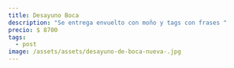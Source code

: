 ```yaml
---
title: Desayuno Boca
description: "Se entrega envuelto con moño y tags con frases "
precio: $ 8700
tags:
  - post
image: /assets/assets/desayuno-de-boca-nueva-.jpg
---
```


